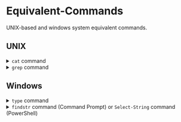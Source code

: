 # Equivalent-Commands

UNIX-based and windows system equivalent commands.

## UNIX

<details>
  <summary><code>cat</code> command</summary>
  <br />

  ```batch
    :: cat command is type on windows.

    type file.txt
  ```
</details>

<details>
  <summary><code>grep</code> command</summary>
  <br />

  ```batch
    :: grep command is findstr (Command Prompt) on windows.

    findstr "foo"
  ```

  ```powershell
    # grep command is Select-String (PowerShell) on windows.

    Select-String "foo"
  ```
</details>

## Windows

<details>
  <summary><code>type</code> command</summary>
  <br />

  ```shell
    # type command is cat on UNIX.

    cat file.txt
  ```
</details>

<details>
  <summary><code>findstr</code> command (Command Prompt) or <code>Select-String</code> command (PowerShell)</summary>
  <br />

  ```bash
    # findstr and Select-String command is grep on UNIX.

    grep "foo"
  ```
</details>
